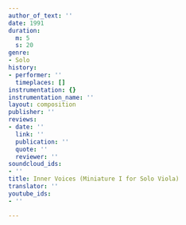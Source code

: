 ```yaml
---
author_of_text: ''
date: 1991
duration:
  m: 5
  s: 20
genre:
- Solo
history:
- performer: ''
  timeplaces: []
instrumentation: {}
instrumentation_name: ''
layout: composition
publisher: ''
reviews:
- date: ''
  link: ''
  publication: ''
  quote: ''
  reviewer: ''
soundcloud_ids:
- ''
title: Inner Voices (Miniature I for Solo Viola)
translator: ''
youtube_ids:
- ''

---
```

